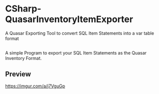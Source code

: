 # CSharp-QuasarInventoryItemExporter
A Quasar Exporting Tool to convert SQL Item Statements into a var table format

##
A simple Program to export your SQL Item Statements as the Quasar Inventory Format.

## Preview
https://imgur.com/a/j7VguGp
